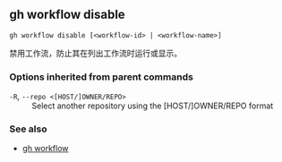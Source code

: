 

## gh workflow disable

```
gh workflow disable [<workflow-id> | <workflow-name>]
```

禁用工作流，防止其在列出工作流时运行或显示。

### Options inherited from parent commands

<dl class="flags">
	<dt><code>-R</code>, <code>--repo &lt;[HOST/]OWNER/REPO&gt;</code></dt>
	<dd>Select another repository using the [HOST/]OWNER/REPO format</dd>
</dl>

### See also

-   [gh workflow](./gh_workflow)

